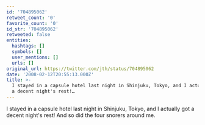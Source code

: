 ```yaml
---
id: '704895062'
retweet_count: '0'
favorite_count: '0'
id_str: '704895062'
retweeted: false
entities:
  hashtags: []
  symbols: []
  user_mentions: []
  urls: []
original_url: https://twitter.com/jth/status/704895062
date: '2008-02-12T20:55:13.000Z'
title: >-
  I stayed in a capsule hotel last night in Shinjuku, Tokyo, and I actually got
  a decent night's rest!…
---
```


I stayed in a capsule hotel last night in Shinjuku, Tokyo, and I actually got a decent night's rest! And so did the four snorers around me.